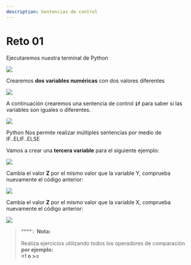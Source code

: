 ```yaml
---
description: Sentencias de control
---
```


# Reto 01

Ejecutaremos nuestra terminal de Python

![](https://lh6.googleusercontent.com/G6QLCLsyIKnADA-SaIGXzf4x_7h4OecSuC9hJqW4cI6cclvqHlXJooRFqOkOLNyGexr2pDx3BmdxcQPshK8v-w2yA-Z3KoUof3uGt0VGTCH37dAR0DDY57M_xXhztskhSvsQdZcO)

Crearemos **dos variables numéricas** con dos valores diferentes 

![](https://lh3.googleusercontent.com/b_RsleHwBDJ6MRgqwMLKekGgcAwnGEUqsvfyVUv1i1n-o2KOnSG2M1-YQ2eHD2KHBwAjoA0IDKtuMIj8-Vx8VzVDTUJnPcnUFlILNmjtL8IghLz1JGcYZ6BG_oAkTq7kR-4P5JYN)

A continuación crearemos una sentencia de control **`if`** para saber si las variables son iguales o diferentes.

![](https://lh4.googleusercontent.com/lNydcm_eIVgukKcIBCUFqOATqgR30w9XteF12OfJZ-v5V9fGS58EN6XTndbGkVcp64J_w1FWzg9X69xuEgKE5fNLdM-68vgWCfhgMEyp_sco-UGgrTt4L6J5wTRiNtQzeY5e7Tuo)

Python Nos permite realizar múltiples sentencias por medio de IF..ELIF..ELSE

Vamos a crear una **tercera variable** para el siguiente ejemplo:

![](https://lh4.googleusercontent.com/1ep1fT7rG9dRhCXJnJiec6LdG8bdWkCrre6XbBHT4KI7wRNPMgtd5HFvol5WbCoWeQlRl9vZwzofAyHtU9aD6Mze80bz8cDKQE_kIEgueWrITNgSGYaaM77vY7wHkFXq8Z2fFIuO)

Cambia el valor **Z** por el mismo valor que la variable Y, comprueba nuevamente el código anterior:

![](https://lh3.googleusercontent.com/9kS2PjBntT_CjHS-cf7DGzFZYp5cdQkNQ6auSnY838OSCf5F2iDuxS4rW4Zo_8vuUaKx6Jy4KZTJCBRnOT2mFC9ViWCLdqH_6T7LbUsiTDKXt4GwZpZC8innpP8Ilul509Tj4Y32)

Cambia el valor **Z** por el mismo valor que la variable X, comprueba nuevamente el código anterior:

![](https://lh6.googleusercontent.com/kAVb6wqSzLAlXab2tyayENoNlI6JaMRqkpMVqT8em0HSXEcVsq9etozBUbKA3ESjkzbf0rPMjbGBBPkbXkaOqVjnnlE-yMtw_cQe4hKYSXJEla_ONVYZhA44hQC8hTc4U0O1SMRF)

> \*\*\*\*💡 **Nota:**
>
> Realiza ejercicios utilizando todos los operadores de comparación **por ejemplo:  
> =! o &gt;=**

